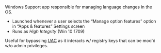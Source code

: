 
Windows Support app responsible for managing language changes in the OS.  
  
- Launched whenever a user selects the “Manage option features” option in “Apps & features” Settings screen  
- Runs as _High Integrity_ (Win 10 1709)  
  
  
Useful for bypassing [UAC](Perms.md#Windows%20Privileges) as it interacts w/ registry keys that can be mod'd w/o admin privileges.